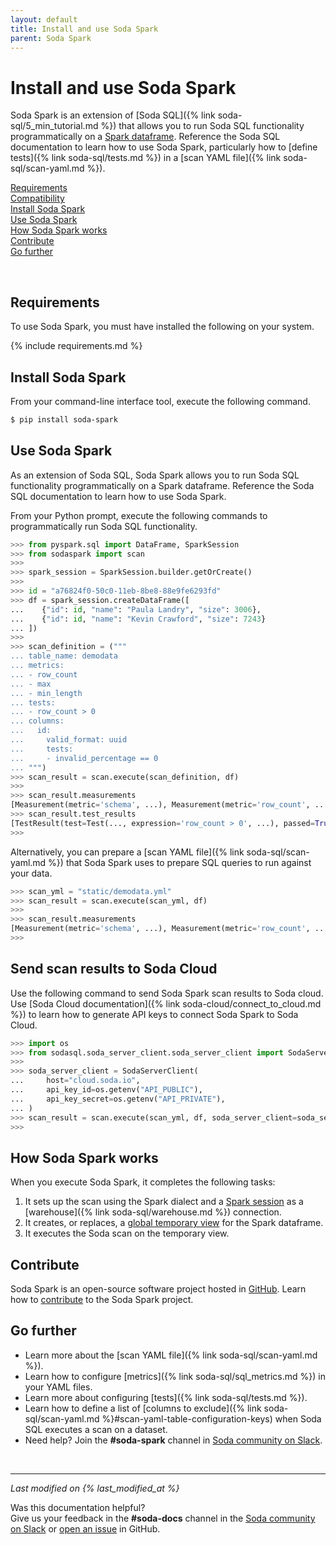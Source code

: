 ```yaml
---
layout: default
title: Install and use Soda Spark 
parent: Soda Spark
---
```


# Install and use Soda Spark

Soda Spark is an extension of 
[Soda SQL]({% link soda-sql/5_min_tutorial.md %}) that allows you to run Soda
SQL functionality programmatically on a 
<a href="https://spark.apache.org/docs/latest/api/python/reference/api/pyspark.sql.DataFrame.html" target="_blank">Spark dataframe</a>. Reference the Soda SQL documentation to learn how to use Soda Spark, particularly how to [define tests]({% link soda-sql/tests.md %}) in a [scan YAML file]({% link soda-sql/scan-yaml.md %}). 

[Requirements](#requirements)<br />
[Compatibility](#compatibility)<br />
[Install Soda Spark](#install-soda-spark)<br />
[Use Soda Spark](#use-soda-spark)<br />
[How Soda Spark works](#how-soda-spark-works)<br />
[Contribute](#contribute)<br />
[Go further](#go-further)

<br />

## Requirements

To use Soda Spark, you must have installed the following on your system.

{% include requirements.md %}


## Install Soda Spark

From your command-line interface tool, execute the following command.

``` sh
$ pip install soda-spark
```

## Use Soda Spark
As an extension of Soda SQL, Soda Spark allows you to run Soda
SQL functionality programmatically on a Spark dataframe. Reference the Soda SQL documentation to learn how to use Soda Spark. 

From your Python prompt, execute the following commands to programmatically run Soda SQL functionality.

``` python
>>> from pyspark.sql import DataFrame, SparkSession
>>> from sodaspark import scan
>>>
>>> spark_session = SparkSession.builder.getOrCreate()
>>>
>>> id = "a76824f0-50c0-11eb-8be8-88e9fe6293fd"
>>> df = spark_session.createDataFrame([
...	   {"id": id, "name": "Paula Landry", "size": 3006},
...	   {"id": id, "name": "Kevin Crawford", "size": 7243}
... ])
>>>
>>> scan_definition = ("""
... table_name: demodata
... metrics:
... - row_count
... - max
... - min_length
... tests:
... - row_count > 0
... columns:
...   id:
...     valid_format: uuid
...     tests:
...     - invalid_percentage == 0
... """)
>>> scan_result = scan.execute(scan_definition, df)
>>>
>>> scan_result.measurements
[Measurement(metric='schema', ...), Measurement(metric='row_count', ...), ...]
>>> scan_result.test_results
[TestResult(test=Test(..., expression='row_count > 0', ...), passed=True, skipped=False, ...)]
>>>
```

Alternatively, you can prepare a [scan YAML file]({% link soda-sql/scan-yaml.md %}) that Soda Spark uses to prepare SQL queries to run against your data.

``` python
>>> scan_yml = "static/demodata.yml"
>>> scan_result = scan.execute(scan_yml, df)
>>>
>>> scan_result.measurements
[Measurement(metric='schema', ...), Measurement(metric='row_count', ...), ...]
>>>
```

## Send scan results to Soda Cloud

Use the following command to send Soda Spark scan results to Soda cloud. Use [Soda Cloud documentation]({% link soda-cloud/connect_to_cloud.md %}) to learn how to generate API keys to connect Soda Spark to Soda Cloud.

``` python
>>> import os
>>> from sodasql.soda_server_client.soda_server_client import SodaServerClient
>>>
>>> soda_server_client = SodaServerClient(
...     host="cloud.soda.io",
...     api_key_id=os.getenv("API_PUBLIC"),
...     api_key_secret=os.getenv("API_PRIVATE"),
... )
>>> scan_result = scan.execute(scan_yml, df, soda_server_client=soda_server_client)
>>>
```

## How Soda Spark works

When you execute Soda Spark, it completes the following tasks:

1. It sets up the scan using the Spark dialect and a <a href="https://spark.apache.org/docs/latest/api/python/reference/api/pyspark.sql.SparkSession.html" target="_blank">Spark session</a> as a [warehouse]({% link soda-sql/warehouse.md %}) connection.
2. It creates, or replaces, a 
	<a href="https://spark.apache.org/docs/latest/api/python/reference/api/pyspark.sql.DataFrame.createOrReplaceGlobalTempView.html" target="_blank">global temporary view</a>
   for the Spark dataframe.
3. It executes the Soda scan on the temporary view.

## Contribute

Soda Spark is an open-source software project hosted in <a href="https://github.com/sodadata/soda-spark" target="_blank">GitHub</a>. Learn how to <a href="https://github.com/sodadata/soda-spark/blob/main/CONTRIBUTING.md" target="blank">contribute</a> to the Soda Spark project. 

## Go further

* Learn more about the [scan YAML file]({% link soda-sql/scan-yaml.md %}).
* Learn how to configure [metrics]({% link soda-sql/sql_metrics.md %}) in your
  YAML files.
* Learn more about configuring [tests]({% link soda-sql/tests.md %}).
* Learn how to define a list of 
  [columns to exclude]({% link soda-sql/scan-yaml.md
  %}#scan-yaml-table-configuration-keys) when Soda SQL executes a scan on a dataset. 
* Need help? Join the **#soda-spark** channel in 
  <a href="http://community.soda.io/slack" target="_blank"> Soda community on
  Slack</a>.
<br />

---
*Last modified on {% last_modified_at %}*

Was this documentation helpful? <br /> Give us your feedback in the
**#soda-docs** channel in the 
<a href="http://community.soda.io/slack" target="_blank"> Soda community on Slack</a> 
or 
<a href="https://github.com/sodadata/docs/issues/new" target="_blank">open an issue</a> 
in GitHub.

